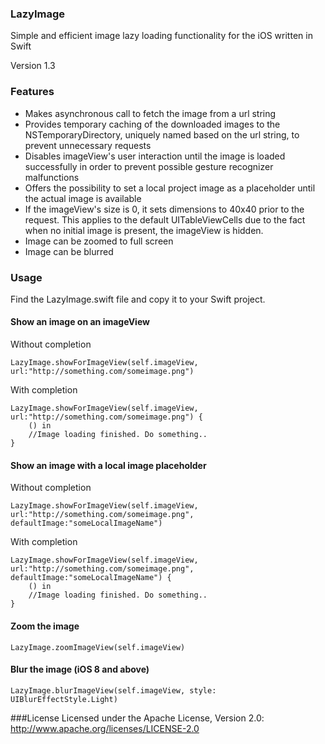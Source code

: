 ### LazyImage
Simple and efficient image lazy loading functionality for the iOS written in Swift

Version 1.3

### Features
* Makes asynchronous call to fetch the image from a url string
* Provides temporary caching of the downloaded images to the NSTemporaryDirectory, uniquely named based on the url string, to prevent unnecessary requests
* Disables imageView's user interaction until the image is loaded successfully in order to prevent possible gesture recognizer malfunctions
* Offers the possibility to set a local project image as a placeholder until the actual image is available
* If the imageView's size is 0, it sets dimensions to 40x40 prior to the request. This applies to the default UITableViewCells due to the fact when no initial image is present, the imageView is hidden.
* Image can be zoomed to full screen
* Image can be blurred


### Usage
Find the LazyImage.swift file and copy it to your Swift project.

#### Show an image on an imageView

Without completion
```
LazyImage.showForImageView(self.imageView, url:"http://something.com/someimage.png")
```

With completion
```
LazyImage.showForImageView(self.imageView, url:"http://something.com/someimage.png") {
    () in
    //Image loading finished. Do something..
}
```

#### Show an image with a local image placeholder

Without completion
```
LazyImage.showForImageView(self.imageView, url:"http://something.com/someimage.png", defaultImage:"someLocalImageName")
```

With completion
```
LazyImage.showForImageView(self.imageView, url:"http://something.com/someimage.png", defaultImage:"someLocalImageName") {
    () in
    //Image loading finished. Do something..
}
```

#### Zoom the image
```
LazyImage.zoomImageView(self.imageView)
```

#### Blur the image (iOS 8 and above)
```
LazyImage.blurImageView(self.imageView, style: UIBlurEffectStyle.Light)
```
###License
Licensed under the Apache License, Version 2.0: http://www.apache.org/licenses/LICENSE-2.0
